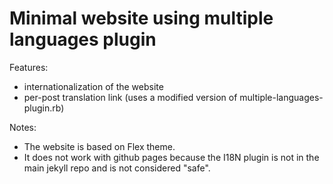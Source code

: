 Minimal website using multiple languages plugin
====

Features:
- internationalization of the website 
- per-post translation link (uses a modified version of multiple-languages-plugin.rb)

Notes:
- The website is based on Flex theme.
- It does not work with github pages because the I18N plugin is not in the main jekyll repo and is not considered "safe".


